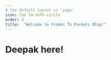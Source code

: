 ```yaml
---
# the default layout is 'page'
icon: fas fa-info-circle
order: 4
title:  "Welcome to Frames To Packets Blog!"
---
```


# Deepak here!
